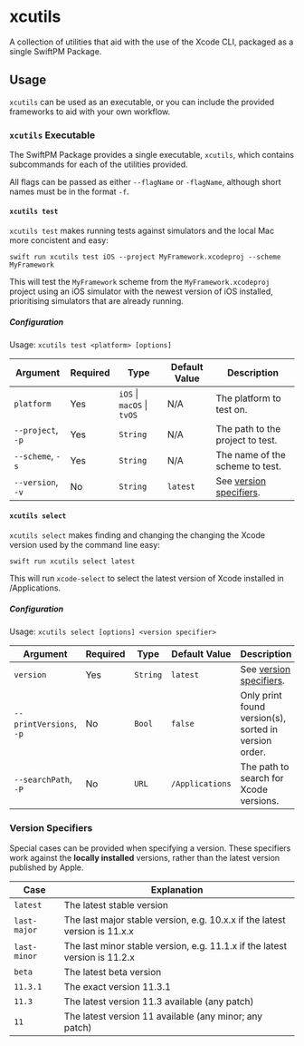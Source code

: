 # xcutils

A collection of utilities that aid with the use of the Xcode CLI, packaged as a single SwiftPM Package.

## Usage

`xcutils` can be used as an executable, or you can include the provided frameworks to aid with your own workflow.

### `xcutils` Executable

The SwiftPM Package provides a single executable, `xcutils`, which contains subcommands for each of the utilities provided.

All flags can be passed as either `--flagName` or `-flagName`, although short names must be in the format `-f`.

#### `xcutils test`

`xcutils test` makes running tests against simulators and the local Mac more concistent and easy:

```shell
swift run xcutils test iOS --project MyFramework.xcodeproj --scheme MyFramework
```

This will test the `MyFramework` scheme from the `MyFramework.xcodeproj` project using an iOS simulator with the newest version of iOS installed, prioritising simulators that are already running.

##### Configuration

Usage: `xcutils test <platform> [options]`

| Argument | Required | Type | Default Value | Description |
|------|----------|------|---------------|-------------|
| `platform` | Yes | `iOS` \| `macOS` \| `tvOS`| N/A | The platform to test on. |
| `--project`, `-p` | Yes | `String` | N/A | The path to the project to test. |
| `--scheme`, `-s` | Yes | `String` | N/A | The name of the scheme to test. |
| `--version`, `-v` | No | `String` | `latest` | See [version specifiers](#version-specifiers). |

#### `xcutils select`

`xcutils select` makes finding and changing the changing the Xcode version used by the command line easy:

```shell
swift run xcutils select latest
```

This will run `xcode-select` to select the latest version of Xcode installed in /Applications.

##### Configuration

Usage: `xcutils select [options] <version specifier>`

| Argument | Required | Type | Default Value | Description |
|------|----------|------|---------------|-------------|
| `version` | Yes | `String` | `latest` | See [version specifiers](#version-specifiers). |
| `--printVersions`, `-p` | No | `Bool` | `false` | Only print found version(s), sorted in version order. |
| `--searchPath`, `-P` | No | `URL` | `/Applications` | The path to search for Xcode versions. |

### Version Specifiers

Special cases can be provided when specifying a version. These specifiers work against the **locally installed** versions, rather than the latest version published by Apple.

| Case | Explanation |
|------|-------------|
| `latest` | The latest stable version |
| `last-major` | The last major stable version, e.g. 10.x.x if the latest version is 11.x.x |
| `last-minor` | The last minor stable version, e.g. 11.1.x if the latest version is 11.2.x |
| `beta` | The latest beta version |
| `11.3.1` | The exact version 11.3.1 |
| `11.3` | The latest version 11.3 available (any patch) |
| `11` | The latest version 11 available (any minor; any patch) |
